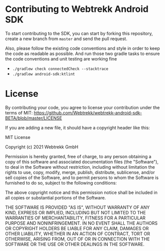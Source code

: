 # Contributing to Webtrekk Android SDK

To start contributing to the SDK, you can start by forking this repository, create a new branch from `master` and send the pull request.

Also, please follow the existing code conventions and style in order to keep the code as readable as possible.
And run those two gradle tasks to ensure the code conventions and unit testing are working fine
* `./gradlew check connectedCheck --stacktrace`
* `./gradlew android-sdk:ktlint`

# License 

By contributing your code, you agree to license your contribution under the terms of MIT:
https://github.com/Webtrekk/webtrekk-android-sdk-BETA/blob/master/LICENSE

If you are adding a new file, it should have a copyright header like this:

MIT License

Copyright (c) 2021 Webtrekk GmbH

Permission is hereby granted, free of charge, to any person obtaining a copy
of this software and associated documentation files (the "Software"), to deal
in the Software without restriction, including without limitation the rights
to use, copy, modify, merge, publish, distribute, sublicense, and/or sell
copies of the Software, and to permit persons to whom the Software is
furnished to do so, subject to the following conditions:

The above copyright notice and this permission notice shall be included in all
copies or substantial portions of the Software.

THE SOFTWARE IS PROVIDED "AS IS", WITHOUT WARRANTY OF ANY KIND, EXPRESS OR
IMPLIED, INCLUDING BUT NOT LIMITED TO THE WARRANTIES OF MERCHANTABILITY,
FITNESS FOR A PARTICULAR PURPOSE AND NONINFRINGEMENT. IN NO EVENT SHALL THE
AUTHORS OR COPYRIGHT HOLDERS BE LIABLE FOR ANY CLAIM, DAMAGES OR OTHER
LIABILITY, WHETHER IN AN ACTION OF CONTRACT, TORT OR OTHERWISE, ARISING FROM,
OUT OF OR IN CONNECTION WITH THE SOFTWARE OR THE USE OR OTHER DEALINGS IN THE
SOFTWARE.

